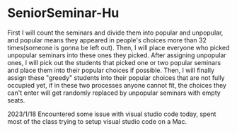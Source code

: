 # SeniorSeminar-Hu

First I will count the seminars and divide them into popular and unpopular, and popular means they appeared in people's choices more than 32 times(someone is gonna be left out). Then, I will place everyone who picked unpopular seminars into these ones they picked. After assigning unpopular ones, I will pick out the students that picked one or two popular seminars and place them into their popular choices if possible. Then, I will finally assign these "greedy" students into their popular choices that are not fully occupied yet, if in these two processes anyone cannot fit, the choices they can't enter will get randomly replaced by unpopular seminars with empty seats.

2023/1/18 Encountered some issue with visual studio code today, spent most of the class trying to setup visual studio code on a Mac.